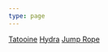 ```yaml
---
type: page
---
```




[Tatooine](/projects/tatooine/)
[Hydra](/projects/hydra/)
[Jump Rope](/general/sample/)
